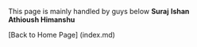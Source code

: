 
This page is mainly handled by guys below
  <b> Suraj</b>    <b>Ishan</b> <br>
  <b> Athioush </b> <b> Himanshu</b>
  
  [Back to Home Page] (index.md)

